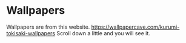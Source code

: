 # Wallpapers
Wallpapers are from this website.
https://wallpapercave.com/kurumi-tokisaki-wallpapers
Scroll down a little and you will see it.
